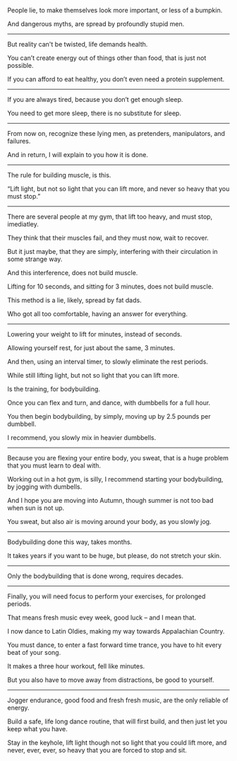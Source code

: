 People lie, to make themselves look more important,
or less of a bumpkin.

And dangerous myths,
are spread by profoundly stupid men.

---

But reality can't be twisted,
life demands health.

You can’t create energy out of things other than food,
that is just not possible.

If you can afford to eat healthy,
you don’t even need a protein supplement.

---

If you are always tired,
because you don’t get enough sleep.

You need to get more sleep,
there is no substitute for sleep.

---

From now on, recognize these lying men,
as pretenders, manipulators, and failures.

And in return,
I will explain to you how it is done.

---

The rule for building muscle,
is this.

“Lift light, but not so light that you can lift more,
and never so heavy that you must stop.”

---

There are several people at my gym,
that lift too heavy, and must stop, imediatley.

They think that their muscles fail,
and they must now, wait to recover.

But it just maybe, that they are simply,
interfering with their circulation in some strange way.

And this interference,
does not build muscle.

Lifting for 10 seconds, and sitting for 3 minutes,
does not build muscle.

This method is a lie, likely,
spread by fat dads.

Who got all too comfortable,
having an answer for everything.

---

Lowering your weight to lift for minutes,
instead of seconds.

Allowing yourself rest,
for just about the same, 3 minutes.

And then, using an interval timer,
to slowly eliminate the rest periods.

While still lifting light,
but not so light that you can lift more.

Is the training,
for bodybuilding.

Once you can flex and turn, and dance,
with dumbbells for a full hour.

You then begin bodybuilding,
by simply, moving up by 2.5 pounds per dumbbell.

I recommend,
you slowly mix in heavier dumbbells.

---

Because you are flexing your entire body,
you sweat, that is a huge problem that you must learn to deal with.

Working out in a hot gym, is silly,
I recommend starting your bodybuilding, by jogging with dumbells.

And I hope you are moving into Autumn,
though summer is not too bad when sun is not up.

You sweat, but also air is moving around your body,
as you slowly jog.

---

Bodybuilding done this way,
takes months.

It takes years if you want to be huge,
but please, do not stretch your skin.

---

Only the bodybuilding that is done wrong,
requires decades.

---

Finally, you will need focus to perform your exercises,
for prolonged periods.

That means fresh music evey week,
good luck – and I mean that.

I now dance to Latin Oldies,
making my way towards Appalachian Country.

You must dance, to enter a fast forward time trance,
you have to hit every beat of your song.

It makes a three hour workout,
fell like minutes.

But you also have to move away from distractions,
be good to yourself.

---

Jogger endurance, good food and fresh fresh music,
are the only reliable of energy.

Build a safe, life long dance routine,
that will first build, and then just let you keep what you have.

Stay in the keyhole, lift light though not so light that you could lift more,
and never, ever, ever, so heavy that you are forced to stop and sit.
